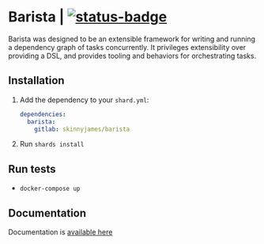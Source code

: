 # Barista | [![status-badge](https://ci.skinnyjames.net/api/badges/skinnyjames/barista/status.svg)](https://ci.skinnyjames.net/skinnyjames/barista)

Barista was designed to be an extensible framework for writing and running a dependency graph of tasks concurrently. It privileges extensibility over providing a DSL, and provides tooling and behaviors for orchestrating tasks.

## Installation

1. Add the dependency to your `shard.yml`:

   ```yaml
   dependencies:
     barista:
       gitlab: skinnyjames/barista
   ```

2. Run `shards install`

## Run tests

* `docker-compose up`

## Documentation

Documentation is [available here](https://skinnyjames.gitlab.io/barista/)
